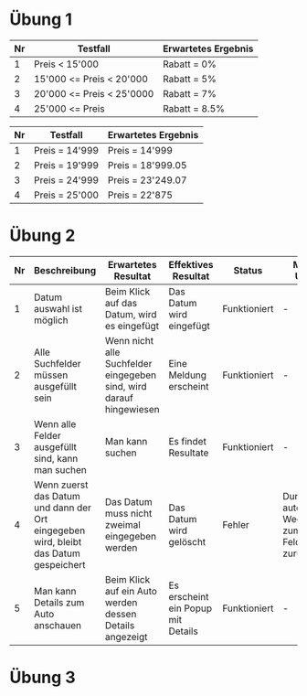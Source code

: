# Übung 1
|Nr |        Testfall         | Erwartetes Ergebnis|
|---|-------------------------|--------------------|
| 1 |      Preis < 15'000     | Rabatt = 0%        |
| 2 | 15'000 <= Preis < 20'000| Rabatt = 5%        |
| 3 |20'000 <= Preis < 25'0000| Rabatt = 7%        |
| 4 |    25'000 <= Preis      | Rabatt = 8.5%      |

|Nr | Testfall                | Erwartetes Ergebnis |
|---|-------------------------|---------------------|
| 1 | Preis = 14'999          | Preis = 14'999      |
| 2 | Preis = 19'999          | Preis = 18'999.05   |
| 3 | Preis = 24'999          | Preis = 23'249.07   |
| 4 | Preis = 25'000          | Preis = 22'875      |

# Übung 2
|Nr | Beschreibung          | Erwartetes Resultat  | Effektives Resultat | Status | Mögliche Ursache |
|---|-----------------------|----------------------|---------------------|--------|------------------|
| 1 | Datum auswahl ist möglich | Beim Klick auf das Datum, wird es eingefügt | Das Datum wird eingefügt | Funktioniert | - |
| 2 | Alle Suchfelder müssen ausgefüllt sein | Wenn nicht alle Suchfelder eingegeben sind, wird darauf hingewiesen | Eine Meldung erscheint | Funktioniert | - |
| 3 | Wenn alle Felder ausgefüllt sind, kann man suchen | Man kann suchen | Es findet Resultate | Funktioniert | - |
| 4 | Wenn zuerst das Datum und dann der Ort eingegeben wird, bleibt das Datum gespeichert | Das Datum muss nicht zweimal eingegeben werden | Das Datum wird gelöscht | Fehler | Durch das automatische Wechseln zum nächsten Feld, wird es zurüchgesetzt |
| 5 | Man kann Details zum Auto anschauen | Beim Klick auf ein Auto werden dessen Details angezeigt | Es erscheint ein Popup mit Details | Funktioniert | - |

# Übung 3

